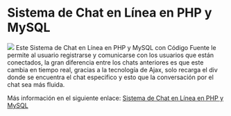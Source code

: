 # Sistema de Chat en Línea en PHP y MySQL
<img src="https://i0.wp.com/www.configuroweb.com/wp-content/uploads/2022/05/Sistema-de-Chat-en-Linea-en-PHP-y-MySQL.png?resize=800%2C500&ssl=1">
Este Sistema de Chat en Línea en PHP y MySQL con Código Fuente le permite al usuario registrarse y comunicarse con los usuarios que están conectados, la gran diferencia entre los chats anteriores es que este cambia en tiempo real, gracias a la tecnología de Ajax, solo recarga el div donde se encuentra el chat especifico y esto que la conversación por el chat sea más fluida.

Más información en el siguiente enlace: <a href="https://www.configuroweb.com/sistema-de-chat-en-linea-en-php-y-mysql/">Sistema de Chat en Línea en PHP y MySQL</a>
